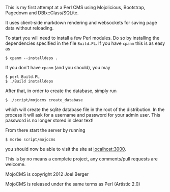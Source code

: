 This is my first attempt at a Perl CMS using Mojolicious, Bootstrap, Pagedown and DBIx::Class/SQLite.

It uses client-side markdown rendering and websockets for saving page data without reloading.

To start you will need to install a few Perl modules. Do so by installing the dependencies specified in the file `Build.PL`. If you have `cpanm` this is as easy as

    $ cpanm --installdeps .

If you don't have `cpanm` (and you should), you may

    $ perl Build.PL
    $ ./Build installdeps

After that, in order to create the database, simply run

    $ ./script/mojocms create_database

which will create the sqlite database file in the root of the distribution. In the process it will ask for a username and password for your admin user. This password is no longer stored in clear text!

From there start the server by running

    $ morbo script/mojocms

you should now be able to visit the site at [localhost:3000](http://localhost:3000).

This is by no means a complete project, any comments/pull requests are welcome.

MojoCMS is copyright 2012 Joel Berger

MojoCMS is released under the same terms as Perl (Artistic 2.0)

